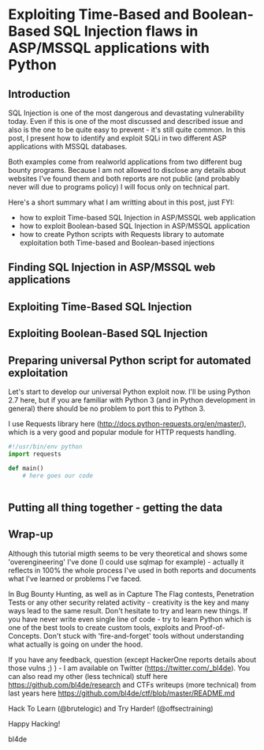 # Exploiting Time-Based and Boolean-Based SQL Injection flaws in ASP/MSSQL applications with Python

## Introduction

SQL Injection is one of the most dangerous and devastating vulnerability today. Even if this is one of the most discussed and described issue and also is the one to be quite easy to prevent - it's still quite common. In this post, I present how to identify and exploit SQLi in two different ASP applications with MSSQL databases.

Both examples come from realworld applications from two different bug bounty programs. Because I am not allowed to disclose any details about websites I've found them and both reports are not public (and probably never will due to programs policy) I will focus only on technical part.

Here's a short summary what I am writting about in this post, just FYI:

- how to exploit Time-based SQL Injection in ASP/MSSQL web application
- how to exploit Boolean-based SQL Injection in ASP/MSSQL application
- how to create Python scripts with Requests library to automate exploitation both Time-based and Boolean-based injections

## Finding SQL Injection in ASP/MSSQL web applications


## Exploiting Time-Based SQL Injection


## Exploiting Boolean-Based SQL Injection


## Preparing universal Python script for automated exploitation

Let's start to develop our universal Python exploit now. I'll be using Python 2.7 here, but if you are familiar with Python 3 (and in Python development in general) there should be no problem to port this to Python 3.

I use Requests library here (http://docs.python-requests.org/en/master/), which is a very good and popular module for HTTP requests handling.

```Python
#!/usr/bin/env python
import requests

def main()
    # here goes our code
    
```





## Putting all thing together - getting the data


## Wrap-up

Although this tutorial migth seems to be very theoretical and shows some 'overengineering' I've done (I could use sqlmap for example) - actually it reflects in 100% the whole process I've used in both reports and documents what I've learned or problems I've faced.

In Bug Bounty Hunting, as well as in Capture The Flag contests, Penetration Tests or any other security related activity - creativity is the key and many ways lead to the same result. Don't hesitate to try and learn new things. If you have never write even single line of code - try to learn Python which is one of the best tools to create custom tools, exploits and Proof-of-Concepts. Don't stuck with 'fire-and-forget' tools without understanding what actually is going on under the hood.

If you have any feedback, question (except HackerOne reports details about those vulns ;) ) - I am available on Twitter (https://twitter.com/_bl4de). You can also read my other (less technical) stuff here https://github.com/bl4de/research and CTFs writeups (more technical) from last years here https://github.com/bl4de/ctf/blob/master/README.md


Hack To Learn (@brutelogic) and Try Harder! (@offsectraining)

Happy Hacking!

bl4de


